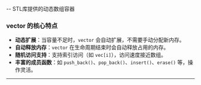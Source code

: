 -- STL库提供的动态数组容器
### **vector 的核心特点**
- **动态扩展**：当容量不足时，`vector` 会自动扩展，不需要手动分配新内存。
- **自动释放内存**：`vector` 在生命周期结束时会自动释放占用的内存。
- **随机访问支持**：支持索引访问（如 `vec[i]`），访问速度接近数组。
- **丰富的成员函数**：如 `push_back()`、`pop_back()`、`insert()`、`erase()` 等，操作灵活。

---
